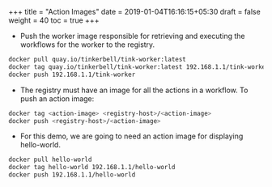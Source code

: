 +++
title = "Action Images"
date = 2019-01-04T16:16:15+05:30
draft = false
weight = 40
toc = true
+++

- Push the worker image responsible for retrieving and executing the workflows for the worker to the registry.

```sh
docker pull quay.io/tinkerbell/tink-worker:latest
docker tag quay.io/tinkerbell/tink-worker:latest 192.168.1.1/tink-worker
docker push 192.168.1.1/tink-worker
```

- The registry must have an image for all the actions in a workflow.
  To push an action image:

```sh
docker tag <action-image> <registry-host>/<action-image>
docker push <registry-host>/<action-image>
```

- For this demo, we are going to need an action image for displaying hello-world.

```sh
docker pull hello-world
docker tag hello-world 192.168.1.1/hello-world
docker push 192.168.1.1/hello-world
```
